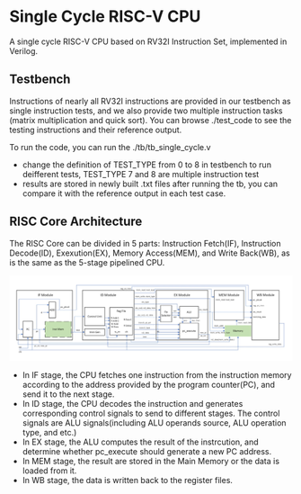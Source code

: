 # Single Cycle RISC-V CPU
A single cycle RISC-V CPU based on RV32I Instruction Set, implemented in Verilog.

## Testbench

Instructions of nearly all RV32I instructions are provided in our testbench as single instruction tests, and we also provide two multiple instruction tasks (matrix multiplication and quick sort). You can browse ./test_code to see the testing instructions and their reference output. 

To run the code, you can run the ./tb/tb_single_cycle.v

* change the definition of TEST_TYPE from 0 to 8 in testbench to run deifferent tests, TEST_TYPE 7 and 8 are multiple instruction test
* results are stored in newly built .txt files after running the tb, you can compare it with the reference output in each test case.

## RISC Core Architecture

The RISC Core can be divided in 5 parts: Instruction Fetch(IF), Instruction Decode(ID), Exexution(EX), Memory Access(MEM), and Write Back(WB), as is the same as the 5-stage pipelined CPU.

![image text](https://github.com/HiggsBose/Single-Cycle-RISC-V-CPU/blob/main/RISCV_top.jpg)

* In IF stage, the CPU fetches one instruction from the instruction memory according to the address provided by the program counter(PC), and send it to the next stage.
* In ID stage, the CPU decodes the instruction and generates corresponding control signals to send to different stages. The control signals are ALU signals(including ALU operands source, ALU operation type, and etc.)
* In EX stage, the ALU computes the result of the instrcution, and determine whether pc_execute should generate a new PC address.
* In MEM stage, the result are stored in the Main Memory or the data is loaded from it.
* In WB stage, the data is written back to the register files.
